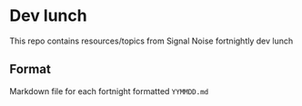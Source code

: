 # Dev lunch

This repo contains resources/topics from Signal Noise fortnightly dev lunch

## Format

Markdown file for each fortnight formatted `YYMMDD.md`

